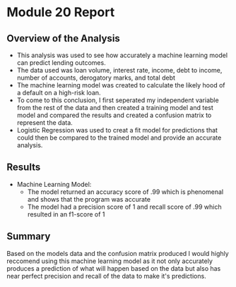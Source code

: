 # Module 20 Report 

## Overview of the Analysis

* This analysis was used to see how accurately a machine learning model can predict lending outcomes.
* The data used was loan volume, interest rate, income, debt to income, number of accounts, derogatory marks, and total debt
* The machine learning model was created to calculate the likely hood of a default on a high-risk loan.
* To come to this conclusion, I first seperated my independent variable from the rest of the data and then created a training model and test model and compared the results and created a confusion matrix to represent the data.
* Logistic Regression was used to creat a fit model for predictions that could then be compared to the trained model and provide an accurate analysis.

## Results

* Machine Learning Model:
  * The model returned an accuracy score of .99 which is phenomenal and shows that the program was accurate
  * The model had a precision score of 1 and recall score of .99 which resulted in an f1-score of 1




## Summary

Based on the models data and the confusion matrix produced I would highly reccomend using this machine learning model as it not only accurately produces a prediction of what will happen based on the data but also has near perfect precision and recall of the data to make it's predictions.